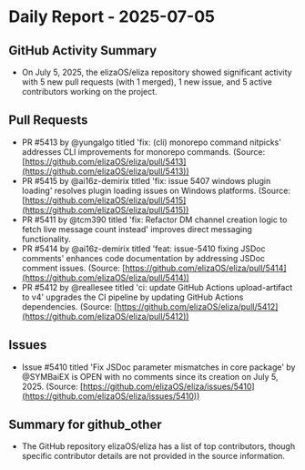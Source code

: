 # Daily Report - 2025-07-05

## GitHub Activity Summary
- On July 5, 2025, the elizaOS/eliza repository showed significant activity with 5 new pull requests (with 1 merged), 1 new issue, and 5 active contributors working on the project.

## Pull Requests
- PR #5413 by @yungalgo titled 'fix: (cli) monorepo command nitpicks' addresses CLI improvements for monorepo commands. (Source: [https://github.com/elizaOS/eliza/pull/5413](https://github.com/elizaOS/eliza/pull/5413))
- PR #5415 by @ai16z-demirix titled 'fix: issue 5407 windows plugin loading' resolves plugin loading issues on Windows platforms. (Source: [https://github.com/elizaOS/eliza/pull/5415](https://github.com/elizaOS/eliza/pull/5415))
- PR #5411 by @tcm390 titled 'fix: Refactor DM channel creation logic to fetch live message count instead' improves direct messaging functionality.
- PR #5414 by @ai16z-demirix titled 'feat: issue-5410 fixing JSDoc comments' enhances code documentation by addressing JSDoc comment issues. (Source: [https://github.com/elizaOS/eliza/pull/5414](https://github.com/elizaOS/eliza/pull/5414))
- PR #5412 by @reallesee titled 'ci: update GitHub Actions upload-artifact to v4' upgrades the CI pipeline by updating GitHub Actions dependencies. (Source: [https://github.com/elizaOS/eliza/pull/5412](https://github.com/elizaOS/eliza/pull/5412))

## Issues
- Issue #5410 titled 'Fix JSDoc parameter mismatches in core package' by @SYMBaiEX is OPEN with no comments since its creation on July 5, 2025. (Source: [https://github.com/elizaOS/eliza/issues/5410](https://github.com/elizaOS/eliza/issues/5410))

## Summary for github_other
- The GitHub repository elizaOS/eliza has a list of top contributors, though specific contributor details are not provided in the source information.